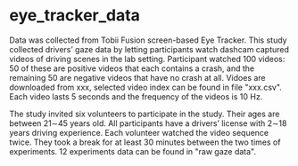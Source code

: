 # eye_tracker_data

Data was collected from Tobii Fusion screen-based Eye Tracker.
This study collected drivers’ gaze data by letting participants watch dashcam captured videos of driving scenes in the lab setting. 
Participant watched 100 videos: 50 of these are positive videos that each contains a crash, and the remaining 50 are negative videos that have no crash at all. 
Vidoes are downloaded from xxx, selected video index can be found in file "xxx.csv". Each video lasts 5 seconds and the frequency of the videos is 10 Hz.

The study invited six volunteers to participate in the study. Their ages are between 21∼45 years old. All participants have a drivers’ license with 2∼18 years driving experience. 
Each volunteer watched the video sequence twice. They took a break for at least 30 minutes between the two times of experiments. 
12 experiments data can be found in "raw gaze data".
